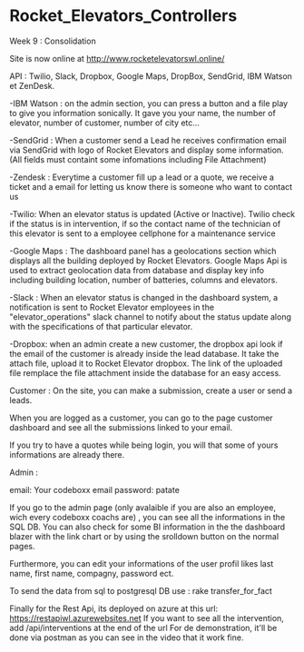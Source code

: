 
# Rocket_Elevators_Controllers
Week 9 : Consolidation

Site is now online at http://www.rocketelevatorswl.online/

API : Twilio, Slack, Dropbox, Google Maps, DropBox, SendGrid, IBM Watson et ZenDesk.

-IBM Watson : on the admin section, you can press a button and a file play to give you information sonically. It gave you your name, the number of elevator, number of customer, number of city etc...

-SendGrid : When a customer send a Lead he receives confirmation email via SendGrid with logo of Rocket Elevators and display some information. (All fields must containt some infomations including File Attachment)

-Zendesk : Everytime a customer fill up a lead or a quote, we receive a ticket and a email for letting us know there is someone who want to contact us

-Twilio: When an elevator status is updated (Active or Inactive). Twilio check if the status is in intervention, if so the contact name of the technician of this elevator is sent to a employee cellphone for a maintenance service

-Google Maps : The dashboard panel has a geolocations section which displays all the building deployed by Rocket Elevators. Google Maps Api is used to extract geolocation data from database and display key info including building location, number of batteries, columns and elevators.

-Slack : When an elevator status is changed in the dashboard system, a notification is sent to Rocket Elevator employees in the "elevator_operations"  slack channel to notify about the status update along with the specifications of that particular elevator.

-Dropbox: when an admin create a new customer, the dropbox api look if the email of the customer is already inside the lead database. It take the attach file, upload it to Rocket Elevator dropbox. The link of the uploaded file remplace the file attachment inside the database for an easy access.

Customer : 
On the site, you can make a submission, create a user or send a leads.

When you are logged as a customer, you can go to the page customer dashboard and see all the submissions linked to your email. 

If you try to have a quotes while being login, you will that some of yours informations are already there.


Admin :

email: Your codeboxx email
password: patate

If you go to the admin page (only avalaible if you are also an employee, wich every codeboxx coachs are) , you can see all the informations in the SQL DB. You can also check for some BI information in the the dashboard blazer with the link chart or by using the srolldown button on the normal pages.

Furthermore, you can edit your informations of the user profil likes last name, first name, compagny, password ect.


To send the data from sql to postgresql DB use :  rake transfer_for_fact


Finally for the Rest Api, its deployed on azure at this url: https://restapiwl.azurewebsites.net
If you want to see all the intervention, add /api/interventions at the end of the url
For de demonstration, it'll be done via postman as you can see in the video that it work fine.

